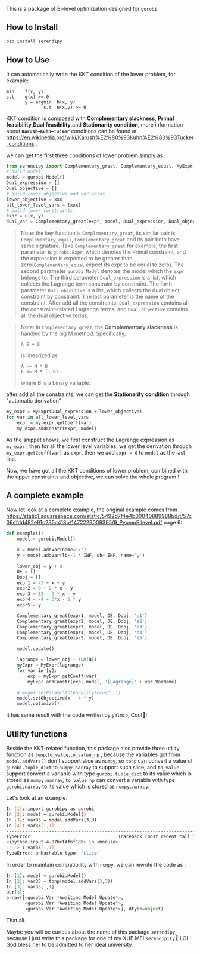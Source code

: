 This is a package of Bi-level optimization designed for `gurobi`

## How to Install

```bash
pip install serendipy
```

## How to Use

It can automatically write the KKT condition of the lower problem, for example:

```
min    f(x, y) 
s.t    g(x) >= 0 
       y = argmin  h(x, y) 
              s.t  u(x,y) >= 0
```

KKT condition is composed with **Complementary slackness**, **Primal feasibility**,**Dual feasibility**,and **Stationarity condition**, more  information about **`Karush–Kuhn–Tucker`** conditions can be found at https://en.wikipedia.org/wiki/Karush%E2%80%93Kuhn%E2%80%93Tucker_conditions . 

we can get the first three conditions of lower problem simply as :

```python
from serendipy import Complementary_great, Complementary_equal, MyExpr, tonp, to_value
# build model
model = gurobi.Model()
Dual_expression = []
Dual_objective = []
# build lower objective and variables
lower_objective = xxx
all_lower_level_vars = [xxx]
# build lower constraints
expr = u(x, y)
dual_var = Complementary_great(expr, model, Dual_expression, Dual_objective, 'name')
```

> Note: the key function is `Complementary_great`, its similar pair is `Complementary_equal`, `Complementary_great` and its pair both have same signature. Take `Complementary_great` for example, the first parameter is `gurobi.Expr`, which denotes the Primal constraint, and the expression is expected to be greater than zero(`Complementary_equal` expect its expr to be equal to zero). The second parameter `gurobi.Model` denotes the model which the `expr` belongs to. The third parameter `Dual_expression` is a list, which collects the Lagrange term constraint by constraint. The forth parameter `Dual_objective` is a list, which collects the dual object constraint by constraint. The last parameter is the name of the constraint. After add all the constraints, `Dual_expression` contains all the constraint-related Lagrange terms, and  `Dual_objective`  contains all the dual objective terms.

> Note: In `Complementary_great`, the **Complementary slackness** is handled by the big M method. Specifically, 
>
> ```
> A E = 0
> ```
>
> is linearized as 
>
> ```
> A <= M * B 
> E <= M * (1-B)
> ```
>
> where B is a binary variable.

after add all the constraints, we can get the **Stationarity condition** through "automatic derivation"

```python
my_expr = MyExpr(Dual_expression + lower_objective)
for var in all_lower_level_vars:
    expr = my_expr.getCoeff(var)
    my_expr.addConstr(expr, model)
```

As the snippet shows, we first construct the Lagrange expression as  `my_expr` , then for all the lower level variables, we get the derivation through  `my_expr.getCoeff(var)` as `expr`, then we add `expr = 0` to `model` as the last line.

Now, we have got all the KKT conditions of lower problem, combined with the upper constraints and objective, we can solve the whole program !

## A complete example

Now let look at a complete example, the original example comes from  https://static1.squarespace.com/static/5492d7f4e4b00040889988bd/t/57c06dfdd482e91c235c418b/1472229009395/9_PyomoBilevel.pdf page 6:

```python
def example():
    model = gurobi.Model()

    x = model.addVar(name='x')
    y = model.addVar(lb=-1 * INF, ub= INF, name='y')

    lower_obj = y + 0
    DE = []
    Dobj = []
    expr1 = -3 + x + y
    expr2 = 0 + 2 * x - y
    expr3 = 12 - 2 * x - y
    expr4 = -4 + 3*x - 2 * y
    expr5 = y

    Complementary_great(expr1, model, DE, Dobj, 'e1')
    Complementary_great(expr2, model, DE, Dobj, 'e2')
    Complementary_great(expr3, model, DE, Dobj, 'e3')
    Complementary_great(expr4, model, DE, Dobj, 'e4')
    Complementary_great(expr5, model, DE, Dobj, 'e5')

    model.update()

    lagrange = lower_obj + sum(DE)
    myExpr = MyExpr(lagrange)
    for var in [y]:
        exp = myExpr.getCoeff(var)
        myExpr.addConstr(exp, model, '[Lagrange]' + var.VarName)

    # model.setParam("IntegralityFocus", 1)
    model.setObjective(x - 4 * y)
    model.optimize()
```

It has same result with the code written by `yalmip`, Cool🐒!

## Utility functions

Beside the KKT-related function, this package also provide three utility function as `tonp`,`to_value`,`to_value_np` , because the variables got from `model.addVars()` don't support slice as `numpy`, so `tonp` can convert a value of `gurobi.tuple_dict` to `numpy.narray` to support such slice, and `to_value` support convert a variable with type `gurobi.tuple_dict` to its value which is  stored as `numpy.narray`, `to_value_np` can convert a variable with type `gurobi.narray` to its value which is stored as `numpy.narray`.

Let's look at an example.

```bash
In [1]: import gurobipy as gurobi
In [2]: model = gurobi.Model()
In [3]: var33 = model.addVars(3,3)
In [4]: var33[:,1]
---------------------------------------------------------------------------
TypeError                                 Traceback (most recent call last)
<ipython-input-4-87bcf4f6f185> in <module>
----> 1 var33[:,1]
TypeError: unhashable type: 'slice'
```

In order to maintain compatibility with `numpy`, we can rewrite the code as :

```python
In [1]: model = gurobi.Model()
In [2]: var33 = tonp(model.addVars(3,3))
In [3]: var33[:,1]
Out[3]:
array([<gurobi.Var *Awaiting Model Update*>,
       <gurobi.Var *Awaiting Model Update*>,
       <gurobi.Var *Awaiting Model Update*>], dtype=object)
```

That all.



Maybe you will be curious about the name of this package `serendipy`, because I just write this package for one of my XUE MEI  `serendipity`👧 LOL!  God bless her to be admitted to her ideal university. 

